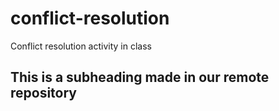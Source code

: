 # conflict-resolution
Conflict resolution activity in class

## This is a subheading made in our remote repository
